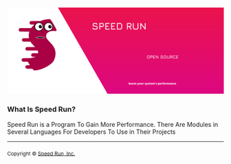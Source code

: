 
![Speed Run Banner](https://raw.githubusercontent.com/BarcaCorporation/community/main/static/store/apps/speedrun/banners/2023/github/speed-run-banner-github-default.png)



### What Is Speed Run?


Speed Run is a Program To Gain More Performance. There Are Modules in Several Languages ​​For Developers To Use in Their Projects


---

<sub>Copyright © [Speed Run, Inc.](https://speedrun.github.io)</sub>
